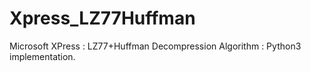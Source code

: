 # Xpress_LZ77Huffman
Microsoft XPress : LZ77+Huffman Decompression Algorithm : Python3 implementation.
